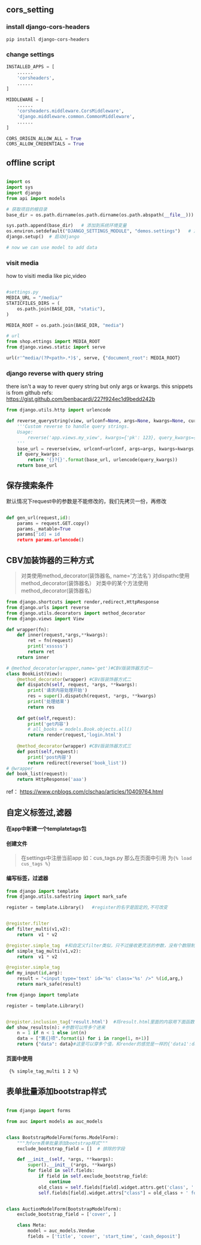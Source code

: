 ## cors_setting

### install django-cors-headers
```shell
pip install django-cors-headers
```

### change settings
```python
INSTALLED_APPS = [
    ......
    'corsheaders',
    ......
]

MIDDLEWARE = [
    ......
    'corsheaders.middleware.CorsMiddleware',
    'django.middleware.common.CommonMiddleware',
    ......
]

CORS_ORIGIN_ALLOW_ALL = True
CORS_ALLOW_CREDENTIALS = True
```

## offline script
```python

import os
import sys
import django
from api import models

# 获取项目的根目录
base_dir = os.path.dirname(os.path.dirname(os.path.abspath(__file__)))

sys.path.append(base_dir)	# 添加到系统环境变量
os.environ.setdefault("DJANGO_SETTINGS_MODULE", "demos.settings")	# 加载项目的配置文件，demos是项目
django.setup()	# 启动django

# now we can use model to add data
```

### visit media
how to visiti media like pic,video
```python

#settings.py
MEDIA_URL = "/media/"
STATICFILES_DIRS = (
    os.path.join(BASE_DIR, "static"),
)

MEDIA_ROOT = os.path.join(BASE_DIR, "media")

# url
from shop.ettings import MEDIA_ROOT
from django.views.static import serve

url(r'^media/(?P<path>.*)$', serve, {"document_root": MEDIA_ROOT}
```

### django reverse with query string
there isn't a way to rever query string but only args or kwargs. this snippets is from github
refs: https://gist.github.com/benbacardi/227f924ec1d9bedd242b
```python
from django.utils.http import urlencode

def reverse_querystring(view, urlconf=None, args=None, kwargs=None, current_app=None, query_kwargs=None):
    '''Custom reverse to handle query strings.
    Usage:
        reverse('app.views.my_view', kwargs={'pk': 123}, query_kwargs={'search': 'Bob'})
    '''
    base_url = reverse(view, urlconf=urlconf, args=args, kwargs=kwargs, current_app=current_app)
    if query_kwargs:
        return '{}?{}'.format(base_url, urlencode(query_kwargs))
    return base_url
```


## 保存搜索条件

默认情况下request中的参数是不能修改的，我们先拷贝一份，再修改
```python

def gen_url(request,id):
    params = request.GET.copy()
    params._matable=True
    params['id] = id
    return params.urlencode()
```



## CBV加装饰器的三种方式

>  对类使用method_decorator(装饰器名, name='方法名')
>  对dispathc使用 method_decorator(装饰器名）
>  对类中的某个方法使用 method_decorator(装饰器名）


```python
from django.shortcuts import render,redirect,HttpResponse
from django.urls import reverse
from django.utils.decorators import method_decorator
from django.views import View

def wrapper(fn):
    def inner(request,*args,**kwargs):
        ret = fn(request)
        print('xsssss')
        return ret
    return inner

# @method_decorator(wrapper,name='get')#CBV版装饰器方式一
class BookList(View):
    @method_decorator(wrapper) #CBV版装饰器方式二
    def dispatch(self, request, *args, **kwargs):
        print('请求内容处理开始')
        res = super().dispatch(request, *args, **kwargs)
        print('处理结束')
        return res
        
    def get(self,request):
        print('get内容')
        # all_books = models.Book.objects.all()
        return render(request,'login.html')
        
    @method_decorator(wrapper) #CBV版装饰器方式三
    def post(self,request):
        print('post内容')
        return redirect(reverse('book_list'))
# @wrapper
def book_list(request):
    return HttpResponse('aaa')
```
ref： https://www.cnblogs.com/clschao/articles/10409764.html


## 自定义标签过,滤器

#### 在app中新建一个templatetags包


#### 创建文件
> 在settings中注册当前app
> 如：cus_tags.py 那么在页面中引用 为`{% load cus_tags %}`

#### 编写标签，过滤器
```python
from django import template
from django.utils.safestring import mark_safe

register = template.Library()   #register的名字是固定的,不可改变


@register.filter
def filter_multi(v1,v2):
    return  v1 * v2

@register.simple_tag  #和自定义filter类似，只不过接收更灵活的参数，没有个数限制。
def simple_tag_multi(v1,v2):
    return  v1 * v2

@register.simple_tag
def my_input(id,arg):
    result = "<input type='text' id='%s' class='%s' />" %(id,arg,)
    return mark_safe(result)
```

```python
from django import template

register = template.Library()


@register.inclusion_tag('result.html')  #将result.html里面的内容用下面函数的返回值渲染，然后作为一个组件一样，加载到使用这个函数的html文件里面
def show_results(n): #参数可以传多个进来
    n = 1 if n < 1 else int(n)
    data = ["第{}项".format(i) for i in range(1, n+1)]
    return {"data": data}#这里可以穿多个值，和render的感觉是一样的{'data1':data1,'data2':data2....}
```

####  页面中使用
` {% simple_tag_multi 1 2 %}`


## 表单批量添加bootstrap样式
```python

from django import forms

from auc import models as auc_models


class BootstrapModelForm(forms.ModelForm):
    """为form表单批量添加bootstrap样式"""
    exclude_bootstrap_field = []  # 排除的字段

    def __init__(self, *args, **kwargs):
        super().__init__(*args, **kwargs)
        for field in self.fields:
            if field in self.exclude_bootstrap_field:
                continue
            old_class = self.fields[field].widget.attrs.get('class', '')
            self.fields[field].widget.attrs["class"] = old_class + ' form-control'


class AuctionModelForm(BootstrapModelForm):
    exclude_bootstrap_field = ['cover', ]

    class Meta:
        model = auc_models.Vendue
        fields = ['title', 'cover', 'start_time', 'cash_deposit']

```
